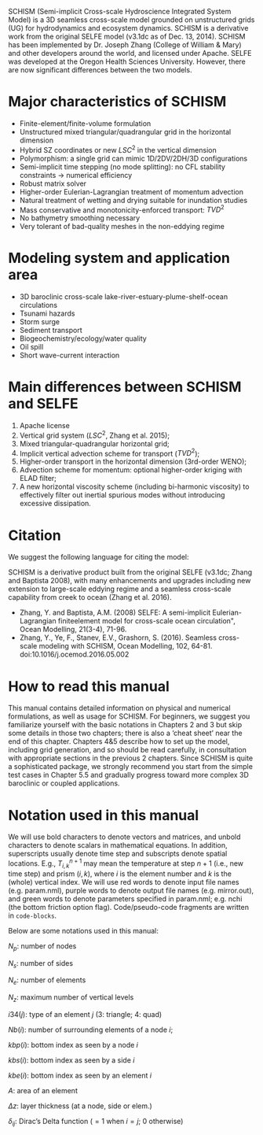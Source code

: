 SCHISM (Semi-implicit Cross-scale Hydroscience Integrated System Model) is a 3D seamless cross-scale model grounded on unstructured grids (UG) for hydrodynamics and ecosystem dynamics. SCHISM is a derivative work from the original SELFE model (v3.1dc as of Dec. 13, 2014). SCHISM has been implemented by Dr. Joseph Zhang (College of William & Mary) and other developers around the world, and licensed under Apache. SELFE was developed at the Oregon Health Sciences University. However, there are now significant differences between the two models.

# Major characteristics of SCHISM
- Finite-element/finite-volume formulation
- Unstructured mixed triangular/quadrangular grid in the horizontal dimension
- Hybrid SZ coordinates or new $LSC^2$ in the vertical dimension
- Polymorphism: a single grid can mimic 1D/2DV/2DH/3D configurations
- Semi-implicit time stepping (no mode splitting): no CFL stability constraints → numerical efficiency
- Robust matrix solver
- Higher-order Eulerian-Lagrangian treatment of momentum advection
- Natural treatment of wetting and drying suitable for inundation studies
- Mass conservative and monotonicity-enforced transport: $TVD^2$
- No bathymetry smoothing necessary
- Very tolerant of bad-quality meshes in the non-eddying regime

# Modeling system and application area
- 3D baroclinic cross-scale lake-river-estuary-plume-shelf-ocean circulations
- Tsunami hazards
- Storm surge
- Sediment transport
- Biogeochemistry/ecology/water quality
- Oil spill
- Short wave-current interaction

# Main differences between SCHISM and SELFE
1. Apache license
2. Vertical grid system ($LSC^2$, Zhang et al. 2015);
3. Mixed triangular-quadrangular horizontal grid;
4. Implicit vertical advection scheme for transport ($TVD^2$);
5. Higher-order transport in the horizontal dimension (3rd-order WENO);
6. Advection scheme for momentum: optional higher-order kriging with ELAD filter;
7. A new horizontal viscosity scheme (including bi-harmonic viscosity) to effectively filter out inertial spurious modes without introducing excessive dissipation.

# Citation
We suggest the following language for citing the model:

SCHISM is a derivative product built from the original SELFE (v3.1dc; Zhang and Baptista 2008), with many enhancements and upgrades including new extension to large-scale eddying regime and a seamless cross-scale capability from creek to ocean (Zhang et al. 2016).

- Zhang, Y. and Baptista, A.M. (2008) SELFE: A semi-implicit Eulerian-Lagrangian finiteelement model for cross-scale ocean circulation", Ocean Modelling, 21(3-4), 71-96.
- Zhang, Y., Ye, F., Stanev, E.V., Grashorn, S. (2016). Seamless cross-scale modeling with SCHISM, Ocean Modelling, 102, 64-81. doi:10.1016/j.ocemod.2016.05.002

# How to read this manual
This manual contains detailed information on physical and numerical formulations, as well as usage for SCHISM. For beginners, we suggest you familiarize yourself with the basic notations in Chapters 2 and 3 but skip some details in those two chapters; there is also a ‘cheat sheet’ near the end of this chapter. Chapters 4&5 describe how to set up the model, including grid generation, and so should be read carefully, in consultation with appropriate sections in the previous 2 chapters.
Since SCHISM is quite a sophisticated package, we strongly recommend you start from the simple test cases in Chapter 5.5 and gradually progress toward more complex 3D baroclinic or coupled applications.

# Notation used in this manual
We will use bold characters to denote vectors and matrices, and unbold characters to denote scalars in mathematical equations. In addition, superscripts usually denote time step and subscripts denote spatial locations. E.g., $T_{i,k}^{n+1}$ may mean the temperature at step $n+1$ (i.e., new time step) and prism $(i,k)$, where $i$ is the element number and $k$ is the (whole) vertical index. We will use red words to denote input file names (e.g. param.nml), purple words to denote output file names (e.g. mirror.out), and green words to denote parameters specified in param.nml; e.g. nchi (the bottom friction option flag). Code/pseudo-code fragments are written in `code-blocks`. 

Below are some notations used in this manual:

$N_p$: number of nodes

$N_s$: number of sides

$N_e$: number of elements

$N_z$: maximum number of vertical levels

$i34(j)$: type of an element $j$ (3: triangle; 4: quad)

$Nb(i)$: number of surrounding elements of a node $i$;

$kbp(i)$: bottom index as seen by a node $i$

$kbs(i)$: bottom index as seen by a side $i$

$kbe(i)$: bottom index as seen by an element $i$

$A$: area of an element

$\Delta z$: layer thickness (at a node, side or elem.)

$\delta_{ij}$: Dirac’s Delta function ($=1$ when $i=j$; $0$ otherwise)